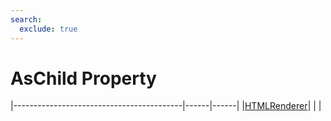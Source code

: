 ```yaml
---
search:
  exclude: true
---
```


<h1 class="heading"><span class="name">AsChild Property</span></h1>

|------------------------------------------|------|------|
|[HTMLRenderer](../objects/htmlrenderer.md)|&nbsp;|&nbsp;|
